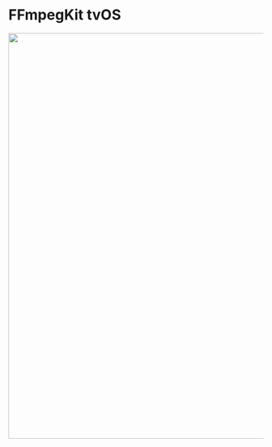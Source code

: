 # FFmpegKit tvOS

<img src="https://github.com/tanersener/ffmpeg-kit-test/blob/main/docs/assets/tvos.gif" width="800">
